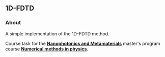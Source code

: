 ## 1D-FDTD

### About
A simple implementation of the 1D-FDTD method.

Course task for the [**Nanophotonics and Metamaterials**](http://metalab.ifmo.ru/edu/) master's program course [**Numerical methods in physics**](https://github.com/kostyfisik/fdtd-1d).
